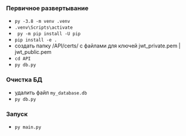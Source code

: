 ### Первичное развертывание

- `py -3.8 -m venv .venv`
- `.venv\Scripts\activate`
- ` py -m pip install -U pip`
- `pip install -e .`
- создать папку /API/certs/ с файлами для ключей jwt_private.pem | jwt_public.pem
- `cd API`
- `py db.py`

### Очистка БД

- удалить файл `my_database.db`
- `py db.py`

### Запуск

- `py main.py`